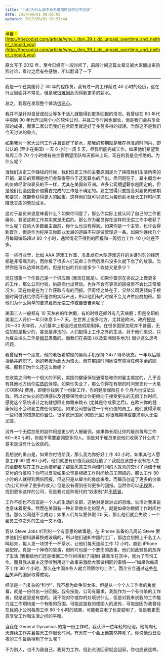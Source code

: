 ```yaml
---
title: '[译]为什么我不会无偿加班且你也不应该'
date: 2017/04/01 08:06:05
updated: 2017/08/01 02:57:44
---
```


<mark>译自：[http://thecodist.com/article/why_i_don_39_t_do_unpaid_overtime_and_neither_should_you](http://thecodist.com/article/why_i_don_39_t_do_unpaid_overtime_and_neither_should_you)</mark>

原文写于 2012 年，至今已经有一段时间了，前段时间这篇文章又被大家翻出来热烈讨论，看过之后有些感触，所以翻译了一下

----

我是一个在美国待了 30 年的程序员，我有过一周工作超过 40 小时的经历，这在行业里面并不常见，但是我[很难][rarely]因此而得到更多的薪水。

总之，我现在发现整个做法[很恶心][nauseating]。

我并不是针对自营或创业等多干活儿就能得到更多回报的情况。我曾经在 80 年代中期到 90 年代开过两个小的软件公司，并且工作时间也很长，但是我们会共享全部的成果，而第二家公司我们在合同里就定好了多劳多得的规矩。当然这不是我们今天讨论的重点。

如果我为一家大公司工作并且谈好了薪水，那我的预期就是我在标准的时间内，即公认的 (至少在美国) 一天 8 小时一周 5 天，尽我所能完成工作。如果他们希望我每周工作 70 个小时或有些主管期望团队每天都来上班，现在的我是会拒绝的。为什么呢？

当我们决定工作赚钱的时候，我们假定工作的主要原因是为了换取我们生活所需的开销。雇员的预期是他们会获得等价于这笔薪水的产出。但问题在于，雇主概念中的价值经常和雇员的不一样，尤其在美国和亚洲。许多公司期望薪水是固定的，但是他们创造这些价值需要完成的工作是不确定的。雇主觉得只要提高对雇员的预期和要求，就能够获得更大的回报，这样他们就可以通过为每份薪水延长工作时间来降低实质的劳动成本。

这对于雇员来说意味着什么？如果你同意了，那么你实际上就认同了自己的工作更廉价。甚至这种工作其实就是无偿的。那么作为雇员你在这样的无偿工作中收获了什么呢？在绝大多数雇主面前，你什么也没有得到。如果你是一个主管，也许会得到晋升，但是作为程序员你职业发展的道路不只是做管理这一条。如果你连续几个月每周编码超过 80 个小时，通常情况下得到的回报和一周努力工作 40 小时差不多。

<!--more-->

在一些行业里，比如 AAA 游戏工作室，准备发布大型游戏这样的关键时刻的经历都是非常痛苦的。而你看了很多人们玩命工作然后发布没多久就下岗了的故事。当然你是可以选择休息的，但是付出的代价是多少？收益又是多少？

现在想象一下你自己是一个供应商 (我现在就是)。如果你要求在协议之上做更多的工作，那么公司付钱，供应商付出劳动。也许不会有更高的回报但不会比正常情况少。现在你是在为工作获取应有的回报。但奇怪之处在于，显然公司更倾向于根据时间付钱给你而不是你的实际产出，所以他们有的时候不会允许供应商加班。那他们为什么简单的要求雇员无偿工作或自告奋勇呢？

美国工人一般都有 10 天左右的年休假，有的时候还额外有几天病假；但是全职的美国工人评价一年只休息 5～7 天。在世界上很多地方，尤其是欧洲，政府[授权][mandates] 20～30 天年假，人们基本上都会把这些假期用掉。在很多国家加班并不普遍，无偿加班是极少的，甚至是非法的。人们配得上工作之外的生活，对于他们来说，只为雇主埋头工作是[极其][unimaginably]愚蠢的。而我们在美国 (以及亚洲很多地方) 很少这么思考问题。

我曾经有一个朋友，他的老板希望她的黑莓手机保持 24x7 待命状态。一年以后她拒绝并辞职了。她的老板为此[大为恼火][livid]。而在那段时间她没有获得任何多余的回报。那我们为什么还这么做呢？

在欧美之间有一个很大的不同，美国的健康保险通常是和你的雇主绑定的，几乎没有其他地方给你[实质的][virtually]保障。如果你失业了，那么你得在有限的时间里支付一大笔 (COBRA) 费用，即便你找到了一份新工作，你的健康保险在 6 个月内也没法生效。所以对失业的恐惧感以及健康保险会让你更倾向于接受更长的无偿工作时间。感觉这个系统设计之初就想阻止你跳来跳去 (尤其是你成家之后)。在欧洲你的健康保险不会和雇主做任何绑定。如果公司想留住一个有价值的员工，他们就得采取一些积极的措施把你[留][entice]住。很多欧洲国家 (和欧元区) 你很难期待或要求别人无偿加班。

另外一个无偿加班的副作用是更少的人被雇佣。如果你长期让你的雇员每周工作 60～80 小时，你就不需要雇佣更多的人。但是对于雇员来说他们收获了什么呢？基本是没有什么收获的。

我想说的重点是，如果你付钱给我，那么我为你好好工作 40 小时，如果其他人愿意工作 60 或 80 小时，他们就更有价值而我就贬值了？我就应该由于没有把人生的全部都放在工作上而被解雇？那些愿意工作两倍时间的人就真的交付了两倍于我交付的价值吗？你可以反驳如果公司是根据工作时间给员工回报的，那么工作 80 小时的人就得到两倍回报，但这只是从雇主的角度来看。而雇员创造了更多的价值 (为公司带来了更多的收入) 但是没有得到任何更多的回报。当然你可以[无视][get rid of]我，找到更多这样的公司，但是我对这种现代的“奴隶制”并[不感冒][unappealing]。

工作不能也不应该是一个人的生活的全部，这绝对是欧洲式的思维。生活对我来说也意味着更多。然而在美国有一种非常商业化的观点，就是如果你根据工作时间付钱，那么公司就不会成功；如果人们每年要休假 20 天，那么他们就会失败；一个雇员工作之外的生活一文不值。

我从 Steve Jobs 听到的一个有意思的故事是，在 iPhone 装备的几周前 Steve 要求他们把塑料屏幕换成玻璃的，所以他们通知中国的工厂，那边立刻把上千名工人叫起来，每人发一块饼干一杯茶水，让他们每天连续工作 12 小时，直到 iPhone 装配好。真是一个神奇的故事，但同时也是一个悲伤的故事。他们如此轻易的放弃了生活 (我相信他们还是根据工作时间得到了报酬) 甚至乐在其中，就为了有份工作。而且我从雇主这里听到用这个故事来激励大家做相同的事情——“如果你每周不工作 80 个小时，那么在中国某些人就会顶替你的工作”。而企业会通过这些[引起][evoke]笑声的国家取得成功。

经济是一门复杂的“科学”，我不想为此争辩太多。但是从一个个人工作者的角度看，就是一份付出一分回报。我有技能，公司有需求，我能作为一个有价值的工作者，但是这里是有度的。我不能对你或你的处境说什么，但是对我来说我的工作能力或工作期待是一个有限的范围。可能这是我的德国人的遗传，可能是因为我曾经在我的小公司每周工作 80 个小时的结果，可能我变老了也变聪明了，但是我更愿意享受工作和生活之间的平衡。

当我在 General Dynamics 的第一份工作时，我认识一位年轻的经理，他每周七天连续工作并且每天工作很长时间。有天在一个会上他突然猝死了。你说他没日没夜的工作最后得到了什么呢？

不为别人，也不为我自己。我努力工作，但到点该回家就会回家。你也应该这样。

[rarely]: http://dict.cn/rarely
[nauseating]: http://dict.cn/nauseating
[mandates]: http://dict.cn/mandates
[unimaginably]: http://dict.cn/unimaginably
[livid]: http://dict.cn/livid
[virtually]: http://dict.cn/virtually
[entice]: http://dict.cn/entice
[get rid of]: http://dict.cn/get%20rid%20of
[unappealing]: http://dict.cn/unappealing
[evoke]: http://dict.cn/evoke
